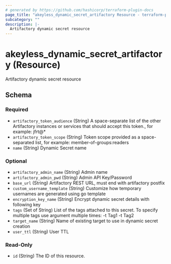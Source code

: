 ```yaml
---
# generated by https://github.com/hashicorp/terraform-plugin-docs
page_title: "akeyless_dynamic_secret_artifactory Resource - terraform-provider-akeyless"
subcategory: ""
description: |-
  Artifactory dynamic secret resource
---
```


# akeyless_dynamic_secret_artifactory (Resource)

Artifactory dynamic secret resource



<!-- schema generated by tfplugindocs -->
## Schema

### Required

- `artifactory_token_audience` (String) A space-separate list of the other Artifactory instances or services that should accept this token., for example: jfrt@*
- `artifactory_token_scope` (String) Token scope provided as a space-separated list, for example: member-of-groups:readers
- `name` (String) Dynamic Secret name

### Optional

- `artifactory_admin_name` (String) Admin name
- `artifactory_admin_pwd` (String) Admin API Key/Password
- `base_url` (String) Artifactory REST URL, must end with artifactory postfix
- `custom_username_template` (String) Customize how temporary usernames are generated using go template
- `encryption_key_name` (String) Encrypt dynamic secret details with following key
- `tags` (Set of String) List of the tags attached to this secret. To specify multiple tags use argument multiple times: -t Tag1 -t Tag2
- `target_name` (String) Name of existing target to use in dynamic secret creation
- `user_ttl` (String) User TTL

### Read-Only

- `id` (String) The ID of this resource.


